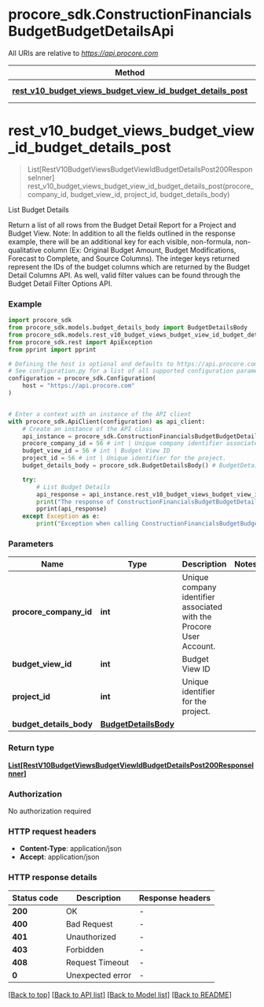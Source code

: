 # procore_sdk.ConstructionFinancialsBudgetBudgetDetailsApi

All URIs are relative to *https://api.procore.com*

Method | HTTP request | Description
------------- | ------------- | -------------
[**rest_v10_budget_views_budget_view_id_budget_details_post**](ConstructionFinancialsBudgetBudgetDetailsApi.md#rest_v10_budget_views_budget_view_id_budget_details_post) | **POST** /rest/v1.0/budget_views/{budget_view_id}/budget_details | List Budget Details


# **rest_v10_budget_views_budget_view_id_budget_details_post**
> List[RestV10BudgetViewsBudgetViewIdBudgetDetailsPost200ResponseInner] rest_v10_budget_views_budget_view_id_budget_details_post(procore_company_id, budget_view_id, project_id, budget_details_body)

List Budget Details

Return a list of all rows from the Budget Detail Report for a Project and Budget View.  Note: In addition to all the fields outlined in the response example, there will be an additional key for each visible, non-formula, non-qualitative column (Ex: Original Budget Amount, Budget Modifications, Forecast to Complete, and Source Columns).  The integer keys returned represent the IDs of the budget columns which are returned by the Budget Detail Columns API.  As well, valid filter values can be found through the Budget Detail Filter Options API.

### Example


```python
import procore_sdk
from procore_sdk.models.budget_details_body import BudgetDetailsBody
from procore_sdk.models.rest_v10_budget_views_budget_view_id_budget_details_post200_response_inner import RestV10BudgetViewsBudgetViewIdBudgetDetailsPost200ResponseInner
from procore_sdk.rest import ApiException
from pprint import pprint

# Defining the host is optional and defaults to https://api.procore.com
# See configuration.py for a list of all supported configuration parameters.
configuration = procore_sdk.Configuration(
    host = "https://api.procore.com"
)


# Enter a context with an instance of the API client
with procore_sdk.ApiClient(configuration) as api_client:
    # Create an instance of the API class
    api_instance = procore_sdk.ConstructionFinancialsBudgetBudgetDetailsApi(api_client)
    procore_company_id = 56 # int | Unique company identifier associated with the Procore User Account.
    budget_view_id = 56 # int | Budget View ID
    project_id = 56 # int | Unique identifier for the project.
    budget_details_body = procore_sdk.BudgetDetailsBody() # BudgetDetailsBody | 

    try:
        # List Budget Details
        api_response = api_instance.rest_v10_budget_views_budget_view_id_budget_details_post(procore_company_id, budget_view_id, project_id, budget_details_body)
        print("The response of ConstructionFinancialsBudgetBudgetDetailsApi->rest_v10_budget_views_budget_view_id_budget_details_post:\n")
        pprint(api_response)
    except Exception as e:
        print("Exception when calling ConstructionFinancialsBudgetBudgetDetailsApi->rest_v10_budget_views_budget_view_id_budget_details_post: %s\n" % e)
```



### Parameters


Name | Type | Description  | Notes
------------- | ------------- | ------------- | -------------
 **procore_company_id** | **int**| Unique company identifier associated with the Procore User Account. | 
 **budget_view_id** | **int**| Budget View ID | 
 **project_id** | **int**| Unique identifier for the project. | 
 **budget_details_body** | [**BudgetDetailsBody**](BudgetDetailsBody.md)|  | 

### Return type

[**List[RestV10BudgetViewsBudgetViewIdBudgetDetailsPost200ResponseInner]**](RestV10BudgetViewsBudgetViewIdBudgetDetailsPost200ResponseInner.md)

### Authorization

No authorization required

### HTTP request headers

 - **Content-Type**: application/json
 - **Accept**: application/json

### HTTP response details

| Status code | Description | Response headers |
|-------------|-------------|------------------|
**200** | OK |  -  |
**400** | Bad Request |  -  |
**401** | Unauthorized |  -  |
**403** | Forbidden |  -  |
**408** | Request Timeout |  -  |
**0** | Unexpected error |  -  |

[[Back to top]](#) [[Back to API list]](../README.md#documentation-for-api-endpoints) [[Back to Model list]](../README.md#documentation-for-models) [[Back to README]](../README.md)

